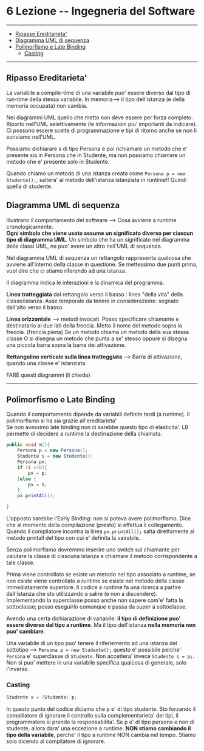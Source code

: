 # 6 Lezione -- Ingegneria del Software

--- 
<!-- TOC -->
- [Ripasso Ereditarieta'](#ripasso-ereditarieta)
- [Diagramma UML di sequenza](#diagramma-uml-di-sequenza)
- [Polimorfismo e Late Binding](#polimorfismo-e-late-binding)
    - [Casting](#casting)
<!-- /TOC -->

---

## Ripasso Ereditarieta' 

La variabile a compile-time di una variabile puo' essere diverso dal tipo di run-time della stessa variabile. In memoria--> il tipo dell'istanza (e della memoria occupata) non cambia.  
  
Nei diagrammi UML quello che metto non deve essere per forza completo. Riporto nell'UML selettivamente (le informazioni piu' importanti da indicare). Ci possono essere scelte di programmazione e tipi di ritorno anche se non li scriviamo nell'UML.  
  
Possiamo dichiarare s di tipo Persona e poi richiamare un metodo che e' presente sia in Persona che in Studente, ma non possiamo chiamare un metodo che e' presente solo in Studente.  
  
Quando chiamo un metodo di una istanza creata come ```Persona p = new Studente();```, saltera' al metodo dell'istanza istanziata in runtime!! Quindi quella di studente.  

## Diagramma UML di sequenza

Illustrano il comportamento del software --> Cosa avviene a runtime cronologicamente.  
**Ogni simbolo che viene usato assume un significato diverso per ciascun tipo di diagramma UML**. Un simbolo che ha un significato nel diagramma delle classi UML, ne puo' avere un altro nell'UML di sequenza.  

Nel diagramma UML di sequenza un rettangolo rappresenta qualcosa che avviene all'interno della classe in questione. Se mettessimo due punti prima, vuol dire che ci stiamo riferendo ad una istanza.  
  
Il diagramma indica le interazioni e la dinamica del programma.  
  
**Linea tratteggiata** dal rettangolo verso il basso : linea "della vita" della classe/istanza. Asse temporale da tenere in considerazione: segnato dall'alto verso il basso.  
  
**Linea orizzontale** --> metodi invocati. Posso specificare chiamante e destinatario ai due lati della freccia. Metto il nome del metodo sopra la freccia.  (freccia piena) Se un metodo chiama un metodo della sua stessa classe O si disegna un metodo che punta a se' stesso oppure si disegna una piccola barra sopra la barra dei attivazione. 

**Rettangolino verticale sulla linea tratteggiata** --> Barra di attivazione, quando una classe e' istanziata. 

FARE questi diagrammi (li chiede)  
  

---

## Polimorfismo e Late Binding

Quando il comportamento dipende da variabili definite tardi (a runtime). Il polimorfismo si ha sia grazie all'ereditarieta'  
Se non avessimo late binding non ci sarebbe questo tipo di elasticita'. LB permette di decidere a runtime la destinazione della chiamata.  
  
```java
public void m(){
    Persona p = new Persona();
    Studente s = new Studente();
    Persona px;
    if (i >10){
        px = p;
    }else {
        px = s;
    }
    px.printAll();

}
```

L'opposto sarebbe l'Early Binding: non si poteva avere polimorfismo. Dice che al momento della compilazione (presto) si effettua il collegamento. Quando il compilatore incontra la linea ```px.printAll();``` salta direttamente al metodo printall del tipo con cui e' definita la vairabile.  
  
Senza polimorfismo dovremmo inserire uno switch sul chiamante per valutare la classe di ciascuna istanza e chiamare il metodo corrispondente a tale classe.   

Prima viene controllato se esiste un metodo nel tipo associato a runtime, se non esiste viene controllato a runtime se esiste nel metodo della classe immediatamente superiore. Il codice a runtime fa una ricerca a partire dall'istanza che sto utilizzando a salire (e non a discendere). Implementando la superclasse posso anche non sapere com'e' fatta la sottoclasse; posso eseguirlo comunque e passa da super a sottoclasse.  
  
Avendo una certa dichiarazione di variabile: **il tipo di definizione puo' essere diverso dal tipo a runtime**. Ma il tipo dell'istanza **nella memoria non puo' cambiare**.  
  
Una variabile di un tipo puo' tenere il riferiemento ad una istanza del sottotipo --> ```Persona p = new Studente();``` questo e' possibile perche' ```Persona``` e' superclasse di ```Studente```. Non accettera' invece ```Studente s = p;```. Non si puo' mettere in una variabile specifica qualcosa di generale, solo l'inverso.  
  
### Casting  

```java 
Studente s = (Studente) p;
``` 

In questo punto del codice diciamo che p e' di tipo studente. Sto forzando il complilatore di ignorare il controllo sulla complementarieta' dei tipi, il programmatore si prende la responsabilita'. Se p e' di tipo persona e non di studente, allora dara' una eccezione a runtime. **NON stiamo cambiando il tipo della variabile**, perche' il tipo a runtime NON cambia nel tempo. Stiamo solo dicendo al compilatore di ignorare.  
  


 